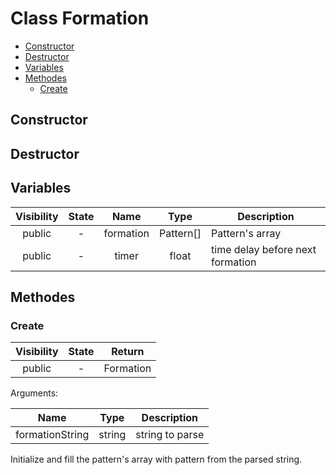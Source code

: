# Class Formation

- [Constructor](#constructor)
- [Destructor](#destructor)
- [Variables](#variables)
- [Methodes](#methodes)
	- [Create](#create)

## Constructor

## Destructor

## Variables

| Visibility | State | Name | Type | Description |
|:----------:|:-----:|:----:|:----:|-------------|
| public | - | formation | Pattern[] | Pattern's array |
| public | - | timer | float | time delay before next formation |

## Methodes

### Create

| Visibility | State | Return |
|:----------:|:-----:|:------:|
| public | - | Formation |

Arguments:

| Name | Type | Description |
|:----:|:----:|-------------|
| formationString | string | string to parse |

Initialize and fill the pattern's array with pattern from the parsed string.
